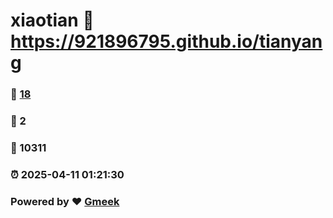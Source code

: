 # xiaotian :link: https://921896795.github.io/tianyang 
### :page_facing_up: [18](https://921896795.github.io/tianyang/tag.html) 
### :speech_balloon: 2 
### :hibiscus: 10311 
### :alarm_clock: 2025-04-11 01:21:30 
### Powered by :heart: [Gmeek](https://github.com/Meekdai/Gmeek)
